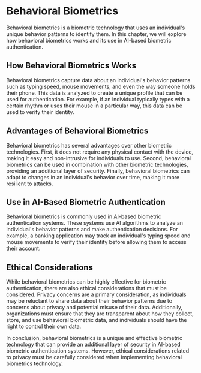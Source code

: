 Behavioral Biometrics
======================================================

Behavioral biometrics is a biometric technology that uses an individual's unique behavior patterns to identify them. In this chapter, we will explore how behavioral biometrics works and its use in AI-based biometric authentication.

How Behavioral Biometrics Works
-------------------------------

Behavioral biometrics capture data about an individual's behavior patterns such as typing speed, mouse movements, and even the way someone holds their phone. This data is analyzed to create a unique profile that can be used for authentication. For example, if an individual typically types with a certain rhythm or uses their mouse in a particular way, this data can be used to verify their identity.

Advantages of Behavioral Biometrics
-----------------------------------

Behavioral biometrics has several advantages over other biometric technologies. First, it does not require any physical contact with the device, making it easy and non-intrusive for individuals to use. Second, behavioral biometrics can be used in combination with other biometric technologies, providing an additional layer of security. Finally, behavioral biometrics can adapt to changes in an individual's behavior over time, making it more resilient to attacks.

Use in AI-Based Biometric Authentication
----------------------------------------

Behavioral biometrics is commonly used in AI-based biometric authentication systems. These systems use AI algorithms to analyze an individual's behavior patterns and make authentication decisions. For example, a banking application may track an individual's typing speed and mouse movements to verify their identity before allowing them to access their account.

Ethical Considerations
----------------------

While behavioral biometrics can be highly effective for biometric authentication, there are also ethical considerations that must be considered. Privacy concerns are a primary consideration, as individuals may be reluctant to share data about their behavior patterns due to concerns about privacy and potential misuse of their data. Additionally, organizations must ensure that they are transparent about how they collect, store, and use behavioral biometric data, and individuals should have the right to control their own data.

In conclusion, behavioral biometrics is a unique and effective biometric technology that can provide an additional layer of security in AI-based biometric authentication systems. However, ethical considerations related to privacy must be carefully considered when implementing behavioral biometrics technology.
